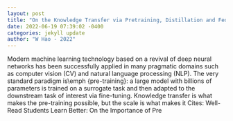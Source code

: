 ```yaml
--- 
layout: post 
title: "On the Knowledge Transfer via Pretraining, Distillation and Federated Learning" 
date: 2022-06-19 07:39:02 -0400 
categories: jekyll update 
author: "W Hao - 2022" 
--- 
```

Modern machine learning technology based on a revival of deep neural networks has been successfully applied in many pragmatic domains such as computer vision (CV) and natural language processing (NLP). The very standard paradigm is\emph {pre-training}: a large model with billions of parameters is trained on a surrogate task and then adapted to the downstream task of interest via fine-tuning. Knowledge transfer is what makes the pre-training possible, but the scale is what makes it Cites: Well-Read Students Learn Better: On the Importance of Pre